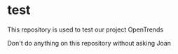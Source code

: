 # test
This repository is used to test our project OpenTrends

Don't do anything on this repository without asking Joan
